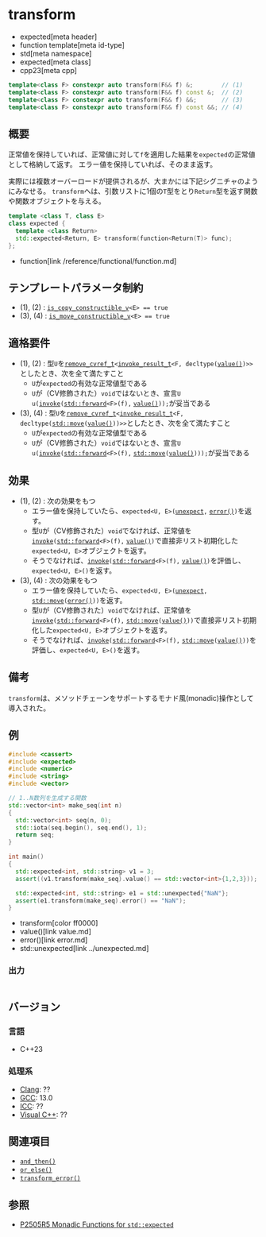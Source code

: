 # transform
* expected[meta header]
* function template[meta id-type]
* std[meta namespace]
* expected[meta class]
* cpp23[meta cpp]

```cpp
template<class F> constexpr auto transform(F&& f) &;        // (1)
template<class F> constexpr auto transform(F&& f) const &;  // (2)
template<class F> constexpr auto transform(F&& f) &&;       // (3)
template<class F> constexpr auto transform(F&& f) const &&; // (4)
```

## 概要
正常値を保持していれば、正常値に対して`f`を適用した結果を`expected`の正常値として格納して返す。
エラー値を保持していれば、そのまま返す。

実際には複数オーバーロードが提供されるが、大まかには下記シグニチャのようにみなせる。
`transform`へは、引数リストに1個の`T`型をとり`Return`型を返す関数や関数オブジェクトを与える。

```cpp
template <class T, class E>
class expected {
  template <class Return>
  std::expected<Return, E> transform(function<Return(T)> func);
};
```
* function[link /reference/functional/function.md]


## テンプレートパラメータ制約
- (1), (2) : [`is_copy_constructible_v`](/reference/type_traits/is_copy_constructible.md)`<E> == true`
- (3), (4) : [`is_move_constructible_v`](/reference/type_traits/is_move_constructible.md)`<E> == true`


## 適格要件
- (1), (2) : 型`U`を[`remove_cvref_t`](/reference/type_traits/remove_cvref.md)`<`[`invoke_result_t`](/reference/type_traits/invoke_result.md)`<F, decltype(`[`value()`](value.md)`)>>`としたとき、次を全て満たすこと
    - `U`が`expected`の有効な正常値型である
    - `U`が（CV修飾された）`void`ではないとき、宣言`U u(`[`invoke`](/reference/functional/invoke.md)`(`[`std::forward`](/reference/utility/forward.md)`<F>(f),` [`value()`](value.md)`));`が妥当である
- (3), (4) : 型`U`を[`remove_cvref_t`](/reference/type_traits/remove_cvref.md)`<`[`invoke_result_t`](/reference/type_traits/invoke_result.md)`<F, decltype(`[`std::move`](/reference/utility/move.md)`(`[`value()`](value.md)`))>>`としたとき、次を全て満たすこと
    - `U`が`expected`の有効な正常値型である
    - `U`が（CV修飾された）`void`ではないとき、宣言`U u(`[`invoke`](/reference/functional/invoke.md)`(`[`std::forward`](/reference/utility/forward.md)`<F>(f),` [`std::move`](/reference/utility/move.md)`(`[`value()`](value.md)`)));`が妥当である


## 効果
- (1), (2) : 次の効果をもつ
    - エラー値を保持していたら、`expected<U, E>(`[`unexpect`](../unexpect_t.md)`,` [`error()`](error.md)`)`を返す。
    - 型`U`が（CV修飾された）`void`でなければ、正常値を[`invoke`](/reference/functional/invoke.md)`(`[`std::forward`](/reference/utility/forward.md)`<F>(f),` [`value()`](value.md)`)`で直接非リスト初期化した`expected<U, E>`オブジェクトを返す。
    - そうでなければ、[`invoke`](/reference/functional/invoke.md)`(`[`std::forward`](/reference/utility/forward.md)`<F>(f),` [`value()`](value.md)`)`を評価し、`expected<U, E>()`を返す。
- (3), (4) : 次の効果をもつ
    - エラー値を保持していたら、`expected<U, E>(`[`unexpect`](../unexpect_t.md)`,` [`std::move`](/reference/utility/move.md)`(`[`error()`](error.md)`))`を返す。
    - 型`U`が（CV修飾された）`void`でなければ、正常値を[`invoke`](/reference/functional/invoke.md)`(`[`std::forward`](/reference/utility/forward.md)`<F>(f),` [`std::move`](/reference/utility/move.md)`(`[`value()`](value.md)`))`で直接非リスト初期化した`expected<U, E>`オブジェクトを返す。
    - そうでなければ、[`invoke`](/reference/functional/invoke.md)`(`[`std::forward`](/reference/utility/forward.md)`<F>(f),` [`std::move`](/reference/utility/move.md)`(`[`value()`](value.md)`))`を評価し、`expected<U, E>()`を返す。


## 備考
`transform`は、メソッドチェーンをサポートするモナド風(monadic)操作として導入された。


## 例
```cpp example
#include <cassert>
#include <expected>
#include <numeric>
#include <string>
#include <vector>

// 1..N数列を生成する関数
std::vector<int> make_seq(int n)
{
  std::vector<int> seq(n, 0);
  std::iota(seq.begin(), seq.end(), 1);
  return seq;
}

int main()
{
  std::expected<int, std::string> v1 = 3;
  assert((v1.transform(make_seq).value() == std::vector<int>{1,2,3}));

  std::expected<int, std::string> e1 = std::unexpected{"NaN"};
  assert(e1.transform(make_seq).error() == "NaN");
}
```
* transform[color ff0000]
* value()[link value.md]
* error()[link error.md]
* std::unexpected[link ../unexpected.md]

### 出力
```
```


## バージョン
### 言語
- C++23

### 処理系
- [Clang](/implementation.md#clang): ??
- [GCC](/implementation.md#gcc): 13.0
- [ICC](/implementation.md#icc): ??
- [Visual C++](/implementation.md#visual_cpp): ??


## 関連項目
- [`and_then()`](and_then.md)
- [`or_else()`](or_else.md)
- [`transform_error()`](transform_error.md)


## 参照
- [P2505R5 Monadic Functions for `std::expected`](https://www.open-std.org/jtc1/sc22/wg21/docs/papers/2022/p2505r5.html)
